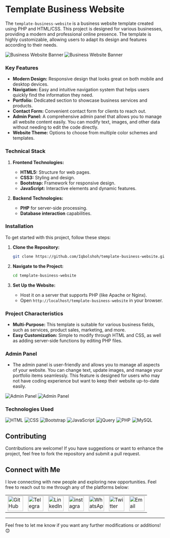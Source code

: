 # Template Business Website

The `template-business-website` is a business website template created using PHP and HTML/CSS. This project is designed for various businesses, providing a modern and professional online presence. The template is highly customizable, allowing users to adapt its design and features according to their needs.

![Business Website Banner](https://github.com/Iqbolshoh/template-business-website/blob/main/assets/img/banner-1.png)
![Business Website Banner](https://github.com/Iqbolshoh/template-business-website/blob/main/assets/img/banner-2.png)

### Key Features

- **Modern Design:** Responsive design that looks great on both mobile and desktop devices.
- **Navigation:** Easy and intuitive navigation system that helps users quickly find the information they need.
- **Portfolio:** Dedicated section to showcase business services and products.
- **Contact Form:** Convenient contact form for clients to reach out.
- **Admin Panel:** A comprehensive admin panel that allows you to manage all website content easily. You can modify text, images, and other data without needing to edit the code directly.
- **Website Theme:** Options to choose from multiple color schemes and templates.

### Technical Stack

1. **Frontend Technologies:**
   - **HTML5:** Structure for web pages.
   - **CSS3:** Styling and design.
   - **Bootstrap:** Framework for responsive design.
   - **JavaScript:** Interactive elements and dynamic features.

2. **Backend Technologies:**
   - **PHP** for server-side processing.
   - **Database interaction** capabilities.

### Installation

To get started with this project, follow these steps:

1. **Clone the Repository:**
   ```bash
   git clone https://github.com/Iqbolshoh/template-business-website.git
   ```

2. **Navigate to the Project:**
   ```bash
   cd template-business-website
   ```

3. **Set Up the Website:**
   - Host it on a server that supports PHP (like Apache or Nginx).
   - Open `http://localhost/template-business-website` in your browser.

### Project Characteristics

- **Multi-Purpose:** This template is suitable for various business fields, such as services, product sales, marketing, and more.
- **Easy Customization:** Simple to modify through HTML and CSS, as well as adding server-side functions by editing PHP files.

### Admin Panel

- The admin panel is user-friendly and allows you to manage all aspects of your website. You can change text, update images, and manage your portfolio items seamlessly. This feature is designed for users who may not have coding experience but want to keep their website up-to-date easily.

![Admin Panel](https://github.com/Iqbolshoh/template-business-website/blob/main/assets/img/admin-panel-1.png)
![Admin Panel](https://github.com/Iqbolshoh/template-business-website/blob/main/assets/img/admin-panel-2.png)

### Technologies Used

<div style="display: flex; flex-wrap: wrap; gap: 5px;">
    <img src="https://img.shields.io/badge/HTML-%23E34F26.svg?style=for-the-badge&logo=html5&logoColor=white" alt="HTML">
    <img src="https://img.shields.io/badge/CSS-%231572B6.svg?style=for-the-badge&logo=css3&logoColor=white" alt="CSS">
    <img src="https://img.shields.io/badge/Bootstrap-%23563D7C.svg?style=for-the-badge&logo=bootstrap&logoColor=white" alt="Bootstrap">
    <img src="https://img.shields.io/badge/JavaScript-%23F7DF1C.svg?style=for-the-badge&logo=javascript&logoColor=black" alt="JavaScript">
    <img src="https://img.shields.io/badge/jQuery-%230e76a8.svg?style=for-the-badge&logo=jquery&logoColor=white" alt="jQuery">
    <img src="https://img.shields.io/badge/PHP-%23777BB4.svg?style=for-the-badge&logo=php&logoColor=white" alt="PHP">
    <img src="https://img.shields.io/badge/MySQL-%234479A1.svg?style=for-the-badge&logo=mysql&logoColor=white" alt="MySQL">
</div>

## Contributing

Contributions are welcome! If you have suggestions or want to enhance the project, feel free to fork the repository and submit a pull request.

## Connect with Me

I love connecting with new people and exploring new opportunities. Feel free to reach out to me through any of the platforms below:

<table>
    <tr>
        <td>
            <a href="https://github.com/iqbolshoh">
                <img src="https://raw.githubusercontent.com/rahuldkjain/github-profile-readme-generator/master/src/images/icons/Social/github.svg"
                    height="48" width="48" alt="GitHub" />
            </a>
        </td>
        <td>
            <a href="https://t.me/iqbolshoh_777">
                <img src="https://github.com/gayanvoice/github-active-users-monitor/blob/master/public/images/icons/telegram.svg"
                    height="48" width="48" alt="Telegram" />
            </a>
        </td>
        <td>
            <a href="https://www.linkedin.com/in/iiqbolshoh/">
                <img src="https://github.com/gayanvoice/github-active-users-monitor/blob/master/public/images/icons/linkedin.svg"
                    height="48" width="48" alt="LinkedIn" />
            </a>
        </td>
        <td>
            <a href="https://instagram.com/iqbolshoh_777" target="blank"><img align="center"
                    src="https://raw.githubusercontent.com/rahuldkjain/github-profile-readme-generator/master/src/images/icons/Social/instagram.svg"
                    alt="instagram" height="48" width="48" /></a>
        </td>
        <td>
            <a href="https://wa.me/qr/22PVFQSMQQX4F1">
                <img src="https://github.com/gayanvoice/github-active-users-monitor/blob/master/public/images/icons/whatsapp.svg"
                    height="48" width="48" alt="WhatsApp" />
            </a>
        </td>
        <td>
            <a href="https://x.com/iqbolshoh_777">
                <img src="https://img.shields.io/badge/X-000000?style=for-the-badge&logo=x&logoColor=white" height="48"
                    width="48" alt="Twitter" />
            </a>
        </td>
        <td>
            <a href="mailto:iilhomjonov777@gmail.com">
                <img src="https://github.com/gayanvoice/github-active-users-monitor/blob/master/public/images/icons/gmail.svg"
                    height="48" width="48" alt="Email" />
            </a>
        </td>
    </tr>
</table>

---

Feel free to let me know if you want any further modifications or additions! 😊
